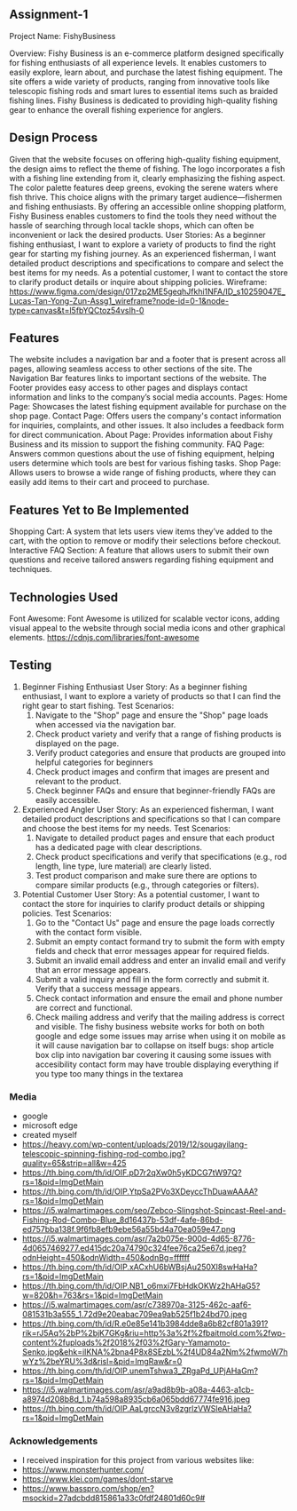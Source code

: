 ## Assignment-1
Project Name: FishyBusiness

Overview:
Fishy Business is an e-commerce platform designed specifically for fishing enthusiasts of all experience levels. It enables customers to easily explore, learn about, and purchase the latest fishing equipment. The site offers a wide variety of products, ranging from innovative tools like telescopic fishing rods and smart lures to essential items such as braided fishing lines. Fishy Business is dedicated to providing high-quality fishing gear to enhance the overall fishing experience for anglers.

## Design Process
Given that the website focuses on offering high-quality fishing equipment, the design aims to reflect the theme of fishing. The logo incorporates a fish with a fishing line extending from it, clearly emphasizing the fishing aspect. The color palette features deep greens, evoking the serene waters where fish thrive. This choice aligns with the primary target audience—fishermen and fishing enthusiasts. By offering an accessible online shopping platform, Fishy Business enables customers to find the tools they need without the hassle of searching through local tackle shops, which can often be inconvenient or lack the desired products.
User Stories:
As a beginner fishing enthusiast, I want to explore a variety of products to find the right gear for starting my fishing journey.
As an experienced fisherman, I want detailed product descriptions and specifications to compare and select the best items for my needs.
As a potential customer, I want to contact the store to clarify product details or inquire about shipping policies.
Wireframe:
https://www.figma.com/design/017zp2ME5geqhJfkhi1NFA/ID_s10259047E_Lucas-Tan-Yong-Zun-Assg1_wireframe?node-id=0-1&node-type=canvas&t=l5fbYQCtoz54vsIh-0

## Features
The website includes a navigation bar and a footer that is present across all pages, allowing seamless access to other sections of the site.
The Navigation Bar features links to important sections of the website.
The Footer provides easy access to other pages and displays contact information and links to the company’s social media accounts.
Pages:
Home Page: Showcases the latest fishing equipment available for purchase on the shop page.
Contact Page: Offers users the company's contact information for inquiries, complaints, and other issues. It also includes a feedback form for direct communication.
About Page: Provides information about Fishy Business and its mission to support the fishing community.
FAQ Page: Answers common questions about the use of fishing equipment, helping users determine which tools are best for various fishing tasks.
Shop Page: Allows users to browse a wide range of fishing products, where they can easily add items to their cart and proceed to purchase.

## Features Yet to Be Implemented
Shopping Cart: A system that lets users view items they’ve added to the cart, with the option to remove or modify their selections before checkout.
Interactive FAQ Section: A feature that allows users to submit their own questions and receive tailored answers regarding fishing equipment and techniques.

## Technologies Used
Font Awesome: Font Awesome is utilized for scalable vector icons, adding visual appeal to the website through social media icons and other graphical elements.
https://cdnjs.com/libraries/font-awesome

## Testing
1. Beginner Fishing Enthusiast
User Story:
As a beginner fishing enthusiast, I want to explore a variety of products so that I can find the right gear to start fishing.
Test Scenarios:
   1. Navigate to the "Shop" page and ensure the "Shop" page loads when accessed via the navigation bar.
   2. Check product variety and verify that a range of fishing products is displayed on the page.
   3. Verify product categories and ensure that products are grouped into helpful categories for beginners
   4. Check product images and confirm that images are present and relevant to the product.
   5. Check beginner FAQs and ensure that beginner-friendly FAQs are easily accessible.
2. Experienced Angler
User Story:
As an experienced fisherman, I want detailed product descriptions and specifications so that I can compare and choose the best items for my needs.
Test Scenarios:
   1. Navigate to detailed product pages and ensure that each product has a dedicated page with clear descriptions.
   2. Check product specifications and verify that specifications (e.g., rod length, line type, lure material) are clearly listed.
   3. Test product comparison and make sure there are options to compare similar products (e.g., through categories or filters).
3. Potential Customer
User Story:
As a potential customer, I want to contact the store for inquiries to clarify product details or shipping policies.
Test Scenarios:
   1. Go to the "Contact Us" page and ensure the page loads correctly with the contact form visible.
   2. Submit an empty contact formand try to submit the form with empty fields and check that error messages appear for required fields.
   3. Submit an invalid email address and enter an invalid email and verify that an error message appears.
   4. Submit a valid inquiry and fill in the form correctly and submit it. Verify that a success message appears.
   5. Check contact information and ensure the email and phone number are correct and functional.
   6. Check mailing address and verify that the mailing address is correct and visible.
The fishy business website works for both on both google and edge
some issues may arrise when using it on mobile as it will cause navigation bar to collapse on itself
bugs: 
shop article box clip into navigation bar covering it causing some issues with accesibility
contact form may have trouble displaying everything if you type too many things in the textarea

### Media
- google
- microsoft edge
- created myself
- https://heavy.com/wp-content/uploads/2019/12/sougayilang-telescopic-spinning-fishing-rod-combo.jpg?quality=65&strip=all&w=425
- https://th.bing.com/th/id/OIF.pD7r2qXw0h5yKDCG7tW97Q?rs=1&pid=ImgDetMain
- https://th.bing.com/th/id/OIP.YtpSa2PVo3XDeyccThDuawAAAA?rs=1&pid=ImgDetMain
- https://i5.walmartimages.com/seo/Zebco-Slingshot-Spincast-Reel-and-Fishing-Rod-Combo-Blue_8d16437b-53df-4afe-86bd-ed757bba138f.9f6fb8efb9ebe56a55bd4a70ea059e47.png
- https://i5.walmartimages.com/asr/7a2b075e-900d-4d65-8776-4d0657469277.ed415dc20a74790c324fee76ca25e67d.jpeg?odnHeight=450&odnWidth=450&odnBg=ffffff
- https://th.bing.com/th/id/OIP.xACxhU6bWBsjAu250Xl8swHaHa?rs=1&pid=ImgDetMain
- https://th.bing.com/th/id/OIP.NB1_o6mxi7FbHdkOKWz2hAHaG5?w=820&h=763&rs=1&pid=ImgDetMain
- https://i5.walmartimages.com/asr/c738970a-3125-462c-aaf6-081531b3a555_1.72d9e20eabac709ea9ab525f1b24bd70.jpeg
- https://th.bing.com/th/id/R.e0e85e141b3984dde8a6b82cf801a391?rik=rJ5Aq%2bP%2bjK7GKg&riu=http%3a%2f%2fbaitmold.com%2fwp-content%2fuploads%2f2018%2f03%2fGary-Yamamoto-Senko.jpg&ehk=iIKNA%2bna4P8x8SEzbL%2f4UD84a2Nm%2fwmoW7hwYz%2beYRU%3d&risl=&pid=ImgRaw&r=0
- https://th.bing.com/th/id/OIP.unemTshwa3_ZRgaPd_UPjAHaGm?rs=1&pid=ImgDetMain
- https://i5.walmartimages.com/asr/a9ad8b9b-a08a-4463-a1cb-a8974d208b8d_1.b74a598a8935cb6a065bdd67774fe916.jpeg
- https://th.bing.com/th/id/OIP.AaLgrccN3v8zgrlzVWSleAHaHa?rs=1&pid=ImgDetMain
### Acknowledgements

- I received inspiration for this project from various websites like:
- https://www.monsterhunter.com/
- https://www.klei.com/games/dont-starve
- https://www.basspro.com/shop/en?msockid=27adcbdd815861a33c0fdf24801d60c9#